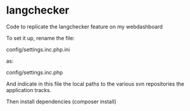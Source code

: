 langchecker
===========

Code to replicate the langchecker feature on my webdashboard

To set it up, rename the file:

config/settings.inc.php.ini

as:

config/settings.inc.php

And indicate in this file the local paths to the various svn repositories the application tracks.

Then install dependencies (composer install)
